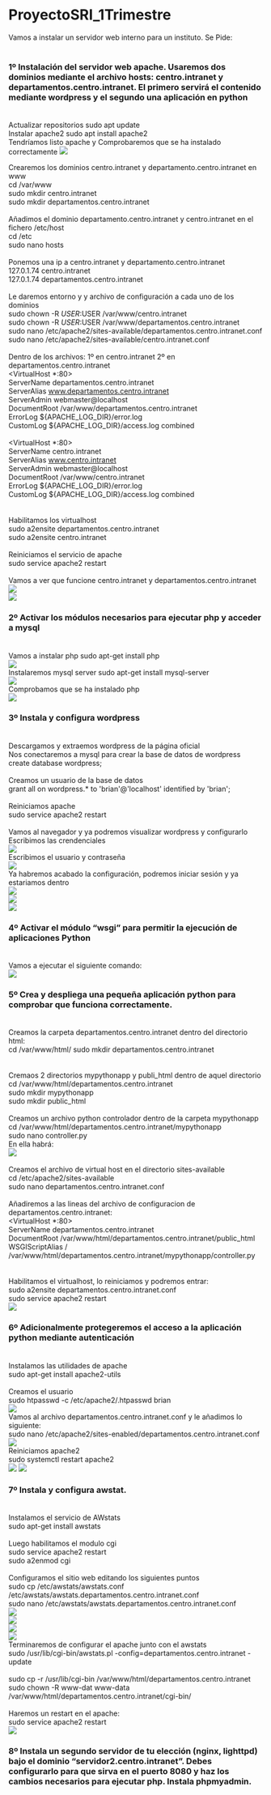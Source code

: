 # ProyectoSRI_1Trimestre

Vamos a instalar un servidor web interno para un instituto. Se Pide:<br><br>
### 1º Instalación del servidor web apache. Usaremos dos dominios mediante el archivo hosts: centro.intranet y departamentos.centro.intranet. El primero servirá el contenido mediante wordpress y el segundo una aplicación en python<br><br>

Actualizar repositorios  sudo apt update<br>
Instalar apache2 sudo apt install apache2<br>
Tendríamos listo apache y Comprobaremos que se ha instalado correctamente
![](https://github.com/brianllj03/ProyectoSRI_1Trimestre/blob/main/cap1.jpg)

Crearemos los dominios centro.intranet y departamento.centro.intranet en www<br>
cd /var/www<br>
sudo mkdir centro.intranet<br>
sudo mkdir departamentos.centro.intranet<br><br>
Añadimos el dominio departamento.centro.intranet y centro.intranet en el fichero /etc/host<br>
cd /etc<br>
sudo nano hosts<br><br>
Ponemos una ip a centro.intranet y departamento.centro.intranet<br>
127.0.1.74        centro.intranet<br>
127.0.1.74        departamentos.centro.intranet<br><br>
Le daremos entorno y y archivo de configuración a cada uno de los dominios<br>
sudo chown -R $USER:$USER /var/www/centro.intranet<br>
sudo chown -R $USER:$USER /var/www/departamentos.centro.intranet<br>
sudo nano /etc/apache2/sites-available/departamentos.centro.intranet.conf<br>
sudo nano /etc/apache2/sites-available/centro.intranet.conf<br><br>
Dentro de los archivos: 1º en centro.intranet 2º en departamentos.centro.intranet<br>
<VirtualHost *:80><br>
    ServerName departamentos.centro.intranet<br>
    ServerAlias www.departamentos.centro.intranet<br>
    ServerAdmin webmaster@localhost<br>
    DocumentRoot /var/www/departamentos.centro.intranet<br>
    ErrorLog ${APACHE_LOG_DIR}/error.log<br>
    CustomLog ${APACHE_LOG_DIR}/access.log combined<br>
</VirtualHost><br>
<VirtualHost *:80><br>
    ServerName centro.intranet<br>
    ServerAlias www.centro.intranet<br>
    ServerAdmin webmaster@localhost<br>
    DocumentRoot /var/www/centro.intranet<br>
    ErrorLog ${APACHE_LOG_DIR}/error.log<br>
    CustomLog ${APACHE_LOG_DIR}/access.log combined<br>
</VirtualHost><br><br>
Habilitamos los virtualhost<br>
sudo a2ensite departamentos.centro.intranet<br>
sudo a2ensite centro.intranet<br><br>
Reiniciamos el servicio de apache<br>
sudo service apache2 restart<br><br>
Vamos a ver que funcione centro.intranet y departamentos.centro.intranet<br>
![](https://github.com/brianllj03/ProyectoSRI_1Trimestre/blob/main/cap2.jpg)<br>
![](https://github.com/brianllj03/ProyectoSRI_1Trimestre/blob/main/cap3.jpg)

### 2º Activar los módulos necesarios para ejecutar php y acceder a mysql<br><br>

Vamos a instalar php sudo apt-get install php<br>
![](https://github.com/brianllj03/ProyectoSRI_1Trimestre/blob/main/cap4.jpg)<br>
Instalaremos mysql server sudo apt-get install mysql-server<br>
![](https://github.com/brianllj03/ProyectoSRI_1Trimestre/blob/main/cap5.jpg)<br>
Comprobamos que se ha instalado php<br>
![](https://github.com/brianllj03/ProyectoSRI_1Trimestre/blob/main/cap6.jpg)

### 3º Instala y configura wordpress<br><br>

Descargamos y extraemos wordpress de la página oficial<br>
Nos conectaremos a mysql para crear la base de datos de wordpress<br>
create database wordpress;<br><br>
Creamos un usuario de la base de datos<br>
grant all on wordpress.* to 'brian'@'localhost' identified by 'brian';<br><br>
Reiniciamos apache<br>
sudo service apache2 restart<br><br>
Vamos al navegador y ya podremos visualizar wordpress y configurarlo<br>
Escribimos las crendenciales<br>
![](https://github.com/brianllj03/ProyectoSRI_1Trimestre/blob/main/cap7.jpg)<br>
Escribimos el usuario y contraseña<br>
![](https://github.com/brianllj03/ProyectoSRI_1Trimestre/blob/main/cap8.jpg)<br>
Ya habremos acabado la configuración, podremos iniciar sesión y ya estariamos dentro<br>
![](https://github.com/brianllj03/ProyectoSRI_1Trimestre/blob/main/cap9.jpg)<br>
![](https://github.com/brianllj03/ProyectoSRI_1Trimestre/blob/main/cap10.jpg)<br>
![](https://github.com/brianllj03/ProyectoSRI_1Trimestre/blob/main/cap11.jpg)<br>

### 4º Activar el módulo “wsgi” para permitir la ejecución de aplicaciones Python<br><br>

Vamos a ejecutar el siguiente comando:<br>
![](https://github.com/brianllj03/ProyectoSRI_1Trimestre/blob/main/cap12.jpg)

### 5º Crea y despliega una pequeña aplicación python para comprobar que funciona correctamente.<br><br>

Creamos la carpeta departamentos.centro.intranet dentro del directorio html:<br>
cd /var/www/html/
sudo mkdir departamentos.centro.intranet<br><br><br>
Cremaos 2 directorios mypythonapp y publi_html dentro de aquel directorio<br>
cd /var/www/html/departamentos.centro.intranet<br>
sudo mkdir mypythonapp<br>
sudo mkdir public_html<br><br>
Creamos un archivo python controlador dentro de la carpeta mypythonapp<br>
cd /var/www/html/departamentos.centro.intranet/mypythonapp<br>
sudo nano controller.py<br>
En ella habrá:<br>
![](https://github.com/brianllj03/ProyectoSRI_1Trimestre/blob/main/cap13.jpg)<br><br>
Creamos el archivo de virtual host en el directorio sites-available<br>
cd /etc/apache2/sites-available<br>
sudo nano departamentos.centro.intranet.conf<br><br>
Añadiremos a las lineas del archivo de configuracion de departamentos.centro.intranet:<br>
<VirtualHost *:80><br>
    ServerName departamentos.centro.intranet<br>
    DocumentRoot /var/www/html/departamentos.centro.intranet/public_html<br>
    WSGIScriptAlias / /var/www/html/departamentos.centro.intranet/mypythonapp/controller.py<br>
</VirtualHost><br><br>
Habilitamos el virtualhost, lo reiniciamos y podremos entrar:<br>
sudo a2ensite departamentos.centro.intranet.conf<br>
sudo service apache2 restart<br>
![](https://github.com/brianllj03/ProyectoSRI_1Trimestre/blob/main/cap14.jpg)


### 6º Adicionalmente protegeremos el acceso a la aplicación python mediante autenticación<br><br>

Instalamos las utilidades de apache<br>
sudo apt-get install apache2-utils<br><br>
Creamos el usuario<br>
sudo htpasswd -c /etc/apache2/.htpasswd brian<br>
![](https://github.com/brianllj03/ProyectoSRI_1Trimestre/blob/main/cap15.jpg)<br>
Vamos al archivo departamentos.centro.intranet.conf y le añadimos lo siguiente:<br>
sudo nano /etc/apache2/sites-enabled/departamentos.centro.intranet.conf<br>
![](https://github.com/brianllj03/ProyectoSRI_1Trimestre/blob/main/cap16.jpg)<br>
Reiniciamos apache2<br>
sudo systemctl restart apache2<br>
![](https://github.com/brianllj03/ProyectoSRI_1Trimestre/blob/main/cap17.jpg)
![](https://github.com/brianllj03/ProyectoSRI_1Trimestre/blob/main/cap18.jpg)

### 7º Instala y configura awstat.<br><br>

Instalamos el servicio de AWstats<br>
sudo apt-get install awstats<br><br>
Luego habilitamos el modulo cgi<br>
sudo service apache2 restart<br>
sudo a2enmod cgi<br><br>
Configuramos el sitio web editando los siguientes puntos<br>
sudo cp /etc/awstats/awstats.conf /etc/awstats/awstats.departamentos.centro.intranet.conf<br>
sudo nano /etc/awstats/awstats.departamentos.centro.intranet.conf<br>
![](https://github.com/brianllj03/ProyectoSRI_1Trimestre/blob/main/cap19.jpg)<br>
![](https://github.com/brianllj03/ProyectoSRI_1Trimestre/blob/main/cap20.jpg)<br>
![](https://github.com/brianllj03/ProyectoSRI_1Trimestre/blob/main/cap21.jpg)<br>
![](https://github.com/brianllj03/ProyectoSRI_1Trimestre/blob/main/cap22.jpg)<br>
Terminaremos de configurar el apache junto con el awstats<br>
sudo /usr/lib/cgi-bin/awstats.pl -config=departamentos.centro.intranet -update<br><br>
sudo cp -r /usr/lib/cgi-bin /var/www/html/departamentos.centro.intranet<br>
sudo chown -R www-dat www-data /var/www/html/departamentos.centro.intranet/cgi-bin/<br><br>
Haremos un restart en el apache:<br>
sudo service apache2 restart<br>
![](https://github.com/brianllj03/ProyectoSRI_1Trimestre/blob/main/cap23.jpg)


### 8º Instala un segundo servidor de tu elección (nginx, lighttpd) bajo el dominio “servidor2.centro.intranet”. Debes configurarlo para que sirva en el puerto 8080 y haz los cambios necesarios para ejecutar php. Instala phpmyadmin.<br><br>


